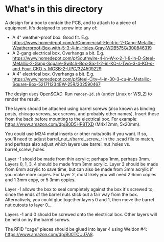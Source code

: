 # What's in this directory

A design for a box to contain the PCB, and to attach to a piece of equipment.
It's designed to screw into any of:
* A 4" weather-proof box. Good fit. E.g.
  https://www.homedepot.com/p/Commercial-Electric-2-Gang-Metallic-Weatherproof-Box-with-5-3-4-in-Holes-Gray-WDB575G/300846319
* A 2-gang electrical box. Overhangs a bit. E.g.
  https://www.homedepot.com/p/Southwire-4-in-W-x-2-1-8-in-D-Steel-Metallic-2-Gang-Square-Switch-Box-Six-1-2-in-KO-s-Two-3-4-KO-s-and-Four-CKO-s-MGSB-2-UPC/324509229
* A 4" electrical box. Overhangs a bit. E.g.
  https://www.homedepot.com/p/Steel-City-4-in-30-3-cu-in-Metallic-Square-Box-521711234EW-25R/202590467

The design uses [OpenSCAD](https://openscad.org/). Run `render-2d.sh` (under
Linux or WSL2) to render the result.

The layers should be attached using barrel screws (also known as binding
posts, chicago screws, sex screws, and probably other names). Insert these
from the back before mounting to the electrical box. For example:
https://www.amazon.com/dp/B0D5HP8TXD (M4x12mm, 5x20mm).

You could use M3/4 metal inserts or other nuts/bolts if you want. If so,
you'll need to adjust barrel_nut_r/barrel_screw_r in the .scad file to match,
and perhaps also adjust which layers use barrel_nut_holes vs.
barrel_screw_holes.

Layer -1 should be made from thin acrylic; perhaps 1mm, perhaps 3mm. Layers 0,
1, 3, 4 should be made from 3mm acrylic. Layer 2 should be made from 6mm
acrylic to save time, but can also be made from 3mm acrylic if you make more
copies. For layer 2, most likely you will need 2 6mm copies and 1 3mm copy, or
5 3mm copies.

Layer -1 allows the box to seal completely against the box it's screwed to,
since the ends of the barrel nuts stick out a fair way from the box.
Alternatively, you could glue together layers 0 and 1, then move the barrel nut
cutouts to layer 0...

Layers -1 and 0 should be screwed onto the electrical box. Other layers will be
held on by the barrel screws.

The RFID "cage" pieces should be glued into layer 4 using Weldon #4:
https://www.amazon.com/dp/B00TCUJ7A8.
